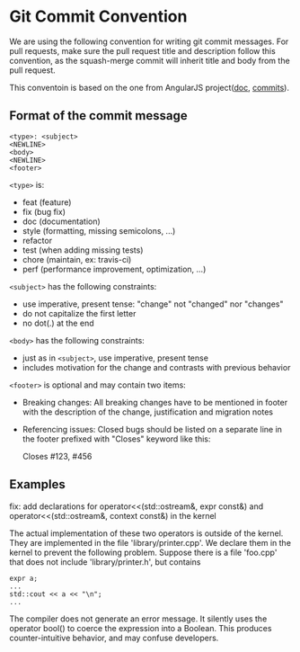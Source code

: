 Git Commit Convention
=====================

We are using the following convention for writing git commit messages. For pull
requests, make sure the pull request title and description follow this
convention, as the squash-merge commit will inherit title and body from the
pull request.

This conventoin is based on the one from AngularJS project([doc][angularjs-doc],
[commits][angularjs-git]).


[angularjs-git]: https://github.com/angular/angular.js/commits/master
[angularjs-doc]: https://docs.google.com/document/d/1QrDFcIiPjSLDn3EL15IJygNPiHORgU1_OOAqWjiDU5Y/edit#

Format of the commit message
----------------------------

    <type>: <subject>
    <NEWLINE>
    <body>
    <NEWLINE>
    <footer>

``<type>`` is:

 - feat (feature)
 - fix (bug fix)
 - doc (documentation)
 - style (formatting, missing semicolons, ...)
 - refactor
 - test (when adding missing tests)
 - chore (maintain, ex: travis-ci)
 - perf (performance improvement, optimization, ...)

``<subject>`` has the following constraints:

 - use imperative, present tense: "change" not "changed" nor "changes"
 - do not capitalize the first letter
 - no dot(.) at the end

``<body>`` has the following constraints:

 - just as in ``<subject>``, use imperative, present tense
 - includes motivation for the change and contrasts with previous
   behavior

``<footer>`` is optional and may contain two items:

 - Breaking changes: All breaking changes have to be mentioned in
   footer with the description of the change, justification and
   migration notes
 - Referencing issues: Closed bugs should be listed on a separate line
   in the footer prefixed with "Closes" keyword like this:

    Closes #123, #456

Examples
--------

fix: add declarations for operator<<(std::ostream&, expr const&) and operator<<(std::ostream&, context const&) in the kernel

The actual implementation of these two operators is outside of the
kernel. They are implemented in the file 'library/printer.cpp'. We
declare them in the kernel to prevent the following problem. Suppose
there is a file 'foo.cpp' that does not include 'library/printer.h',
but contains

    expr a;
    ...
    std::cout << a << "\n";
    ...

The compiler does not generate an error message. It silently uses the
operator bool() to coerce the expression into a Boolean. This produces
counter-intuitive behavior, and may confuse developers.
